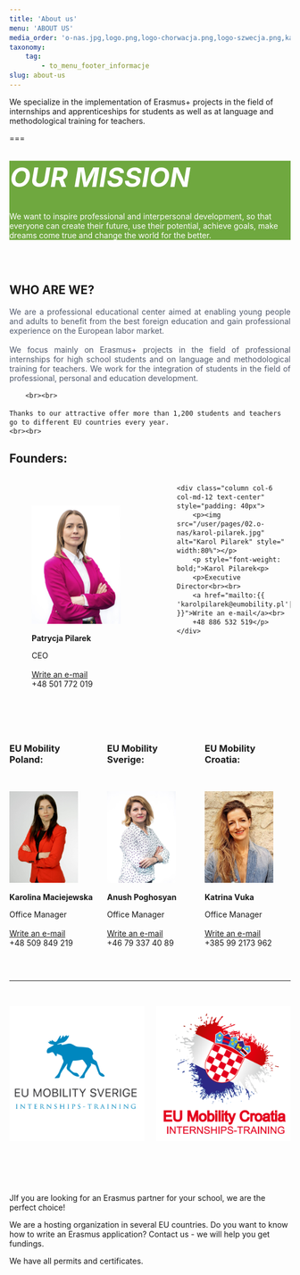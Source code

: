 ```yaml
---
title: 'About us'
menu: 'ABOUT US'
media_order: 'o-nas.jpg,logo.png,logo-chorwacja.png,logo-szwecja.png,karolina-maciejewska.jpg,patrycja-pilarek.jpg,anush-poghosyan.jpg,katrina-vuka.jpg,karol-pilarek.jpg'
taxonomy:
    tag:
        - to_menu_footer_informacje
slug: about-us
---
```


We specialize in the implementation of Erasmus+ projects in the field of internships and apprenticeships for students as well as at language and methodological training for teachers.

===


<br>
<div class="empty" style="background: #6FA83F;color: #FFF;"><h3 style="margin: 1px; color: #FFF;font-weight: bolder;font-style: italic;font-size: xxx-large;">OUR MISSION</h3><br>
  <p class="empty-title h5">We want to inspire professional and interpersonal development,
	so that everyone can create their future, use their potential, achieve goals,
	make dreams come true and change the world for the better.</p>
</div>
<br><br>

<div class="text-center"><h2>WHO ARE WE?</h2></div>

<p style="text-align: justify; color: #50596c;">
We are a professional educational center aimed at enabling young people and adults to benefit from the best foreign education and gain professional experience on the European labor market.  <br><br>
    We focus mainly on Erasmus+ projects in the field of professional internships for high school students and on language and methodological training for teachers. We work for the integration of students in the field of professional, personal and education development.
    

        <br><br>
    
    Thanks to our attractive offer more than 1,200 students and teachers go to different EU countries every year.
    <br><br>
</p>


<div class="text-center"><h2>Founders:</h2></div>

<div class="columns text-centered"  style="margin-bottom: 20px;">
    <div class="column col-6 col-md-12 text-center" style="padding: 40px;">
        <p><img src="/user/pages/02.o-nas/patrycja-pilarek.jpg" alt="Patrycja Pilarek" style=" width:80%"></p>
        <p style="font-weight: bold;">Patrycja Pilarek<p>
        <p>CEO<br><br>            
        <a href="mailto:{{ 'patrycja@eumobility.pl'|safe_email }}">Write an e-mail</a><br>                    
        +48 501 772 019</p> 
        <p class="text-center" style="text-align: justify;"></p>       
    </div>

    <div class="column col-6 col-md-12 text-center" style="padding: 40px">        
        <p><img src="/user/pages/02.o-nas/karol-pilarek.jpg" alt="Karol Pilarek" style=" width:80%"></p>
        <p style="font-weight: bold;">Karol Pilarek<p>
        <p>Executive Director<br><br>            
        <a href="mailto:{{ 'karolpilarek@eumobility.pl'|safe_email }}">Write an e-mail</a><br>                    
        +48 886 532 519</p>
    </div>
</div>

<div class="columns">
                    <div class="column col-4 col-md-6 col-sm-12 mt-2 text-center" >
                        <h3><strong>EU Mobility Poland:</strong></h3><br>
                        <p><img src="/user/pages/02.o-nas/karolina-maciejewska.jpg" alt="Karolina Maciejewska" style=" width:80%"></p>
                        <p style="font-weight: bold;">Karolina Maciejewska<p>        
                        <p>Office Manager<br><br>                            
                        <a href="mailto:{{ 'karolina@eumobility.pl'|safe_email }}">Write an e-mail</a><br>
                        +48 509 849 219</p>                 
                    </div>
                    <div class="column col-4 col-md-6 col-sm-12 mt-2 text-center">                       
                         <h3><strong>EU Mobility Sverige:</strong></h3><br>	
                         <p><img src="/user/pages/02.o-nas/anush-poghosyan.jpg" alt="Anush Poghosyan" style=" width:80%"></p>
                          <p style="font-weight: bold;">Anush Poghosyan<p>
                          <p>Office Manager<br><br>
                          <a href="mailto:{{ 'projects@eumobility.pl'|safe_email }}">Write an e-mail</a><br>                                        
                          +46 79 337 40 89</p>
                    </div>
                    <div class="column col-4 col-md-6 col-sm-12 mt-2 text-center">
						<h3><strong>EU Mobility Croatia:</strong></h3><br>
                        <p><img src="/user/pages/02.o-nas/katrina-vuka.jpg" alt="Katrina Vuka" style=" width:80%"></p>
                        <p style="font-weight: bold;">Katrina Vuka<p>
                        <p>Office Manager<br><br>                            
                        <a href="mailto:{{ 'katarina@eumobility.pl'|safe_email }}">Write an e-mail</a><br>                                    
                        +385 99 2173 962</p>
					</div>
</div>






 <br><hr><br>

 
<div class="container">
    <div class="columns">  
        <div class="column col-6 col-md-12 text-center">
            <img src="/user/pages/02.o-nas/logo-szwecja.png" class="img-fit-cover" alt="eu mobility sverige internship training logo">
        </div>
        <div class="column col-6 col-md-12 text-center m-top-50">   
            <img src="/user/pages/02.o-nas/logo-chorwacja.png" class="img-fit-cover" alt="eu mobility croatia internships training logo">
        </div>
    </div>
</div>
 
 
<div class="empty"> 
    <i class="fa-regular fa-thumbs-up" style="margin-right: 10px; color: #fa4bb1; font-size: 3rem;"></i><br><br>
  <p class="empty-title h5">JIf you are looking for an Erasmus partner for your school, we are the perfect choice!
      
We are a hosting organization in several EU countries.
Do you want to know how to write an Erasmus application? Contact us - we will help you get fundings.</p>
  <p class="empty-subtitle">We have all permits and certificates.</p>
</div>


